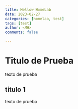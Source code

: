 ```yaml
---
title: Hellow HomeLab
date: 2023-02-27
categories: [homelab, test]
tags: [test]
author: <MH>
comments: false

---
```


# Titulo de Prueba
texto de prueba
## titulo 1
texto de prueba
